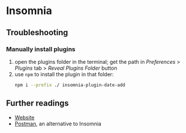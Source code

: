 # Insomnia <!-- omit in toc -->

## Troubleshooting

### Manually install plugins

1. open the plugins folder in the terminal; get the path in _Preferences_ > _Plugins_ tab > _Reveal Plugins Folder_ button
1. use `npm` to install the plugin in that folder:
   ```sh
   npm i --prefix ./ insomnia-plugin-date-add
   ```

## Further readings

- [Website]
- [Postman], an alternative to Insomnia

<!-- internal knowledge base -->
[postman]: postman.md

<!-- projects' references -->
[website]: https://insomnia.rest/
